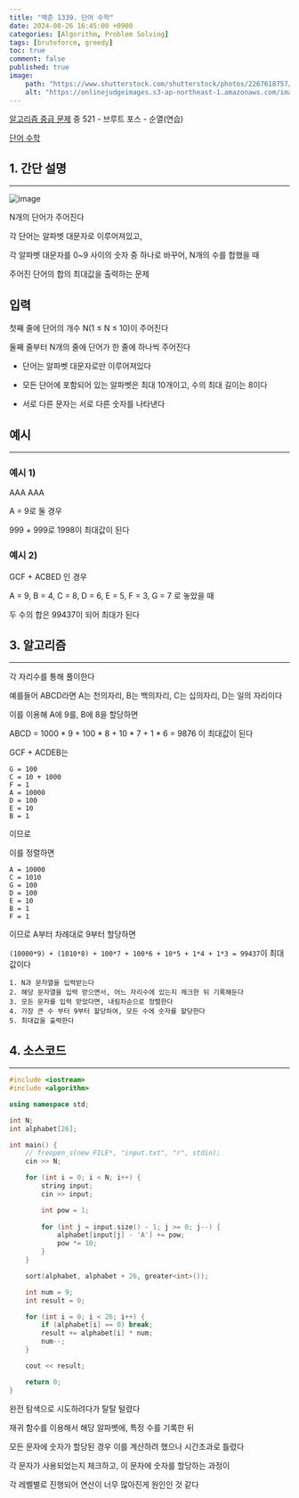 ```yaml
---
title: "백준 1339. 단어 수학"
date: 2024-08-26 16:45:00 +0900
categories: [Algorithm, Problem Solving]  
tags: [bruteforce, greedy]    
toc: true
comment: false
published: true
image:
    path: "https://www.shutterstock.com/shutterstock/photos/2267618757/display_1500/stock-vector-math-and-number-text-banner-illustration-2267618757.jpg"
    alt: "https://onlinejudgeimages.s3-ap-northeast-1.amazonaws.com/images/boj-og.png"
---
```


[알고리즘 중급 문제](https://jinhg0214.github.io/posts/problems2/) 중 521 - 브루트 포스 - 순열(연습)

[단어 수학](https://www.acmicpc.net/problem/1339)

## 1. 간단 설명
---

![image](https://github.com/user-attachments/assets/fc1664e7-68ea-4a14-8817-21a75c704188)


N개의 단어가 주어진다

각 단어는 알파벳 대문자로 이루어져있고, 

각 알파벳 대문자를 0~9 사이의 숫자 중 하나로 바꾸어, N개의 수를 합했을 때

주어진 단어의 합의 최대값을 출력하는 문제

## 입력

첫째 줄에 단어의 개수 N(1 ≤ N ≤ 10)이 주어진다

둘째 줄부터 N개의 줄에 단어가 한 줄에 하나씩 주어진다

- 단어는 알파벳 대문자로만 이루어져있다

- 모든 단어에 포함되어 있는 알파벳은 최대 10개이고, 수의 최대 길이는 8이다

- 서로 다른 문자는 서로 다른 숫자를 나타낸다

## 예시
---

### 예시 1)

AAA AAA 

A = 9로 둘 경우

999 + 999로 1998이 최대값이 된다

### 예시 2)

GCF + ACBED 인 경우

A = 9, B = 4, C = 8, D = 6, E = 5, F = 3, G = 7 로 놓았을 때

두 수의 합은 99437이 되어 최대가 된다


## 3. 알고리즘
---

각 자리수를 통해 풀이한다

예를들어 ABCD라면 A는 천의자리, B는 백의자리, C는 십의자리, D는 일의 자리이다

이를 이용해 A에 9를, B에 8을 할당하면

ABCD = 1000 * 9 + 100 * 8 + 10 * 7 + 1 * 6 = 9876 이 최대값이 된다

GCF + ACDEB는

```
G = 100
C = 10 + 1000
F = 1
A = 10000
D = 100
E = 10
B = 1
``` 

이므로

이를 정렬하면

```
A = 10000
C = 1010
G = 100
D = 100
E = 10
B = 1
F = 1 
```
이므로 A부터 차례대로 9부터 할당하면

`(10000*9) + (1010*8) + 100*7 + 100*6 + 10*5 + 1*4 + 1*3 = 99437`이 최대값이다

```
1. N과 문자열을 입력받는다
2. 해당 문자열을 입력 받으면서, 어느 자리수에 있는지 체크한 뒤 기록해둔다
3. 모든 문자를 입력 받았다면, 내림차순으로 정렬한다
4. 가장 큰 수 부터 9부터 할당하여, 모든 수에 숫자를 할당한다
5. 최대값을 출력한다
```

## 4. 소스코드
---

```cpp
#include <iostream>
#include <algorithm>

using namespace std;

int N;
int alphabet[26];

int main() {
	// freopen_s(new FILE*, "input.txt", "r", stdin);
	cin >> N;

	for (int i = 0; i < N; i++) {
		string input;
		cin >> input;

		int pow = 1;
	
		for (int j = input.size() - 1; j >= 0; j--) {
			alphabet[input[j] - 'A'] += pow;
			pow *= 10;
		}
	}

	sort(alphabet, alphabet + 26, greater<int>());

	int num = 9;
	int result = 0;

	for (int i = 0; i < 26; i++) {
		if (alphabet[i] == 0) break;
		result += alphabet[i] * num;
		num--;
	}

	cout << result;

	return 0;
}
```

완전 탐색으로 시도하려다가 탈탈 털렸다

재귀 함수를 이용해서 해당 알파벳에, 특정 수를 기록한 뒤

모든 문자에 숫자가 할당된 경우 이를 계산하려 했으나 시간초과로 틀렸다

각 문자가 사용되었는지 체크하고, 이 문자에 숫자를 할당하는 과정이 

각 레벨별로 진행되어 연산이 너무 많아진게 원인인 것 같다
